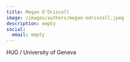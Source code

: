 ```yaml
---
title: Megan O'Driscoll
image: /images/authors/megan-odriscoll.jpeg
description: empty
social:
  email: empty
---
```


HUG / University of Geneva